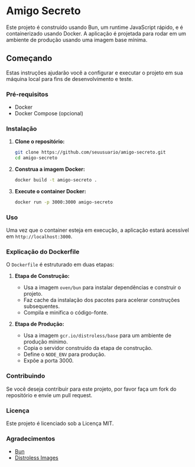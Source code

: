 # Amigo Secreto

Este projeto é construído usando Bun, um runtime JavaScript rápido, e é containerizado usando Docker. A aplicação é projetada para rodar em um ambiente de produção usando uma imagem base mínima.

## Começando

Estas instruções ajudarão você a configurar e executar o projeto em sua máquina local para fins de desenvolvimento e teste.

### Pré-requisitos

- Docker
- Docker Compose (opcional)

### Instalação

1. **Clone o repositório:**
    ```sh
    git clone https://github.com/seuusuario/amigo-secreto.git
    cd amigo-secreto
    ```

2. **Construa a imagem Docker:**
    ```sh
    docker build -t amigo-secreto .
    ```

3. **Execute o container Docker:**
    ```sh
    docker run -p 3000:3000 amigo-secreto
    ```

### Uso

Uma vez que o container esteja em execução, a aplicação estará acessível em `http://localhost:3000`.

### Explicação do Dockerfile

O `Dockerfile` é estruturado em duas etapas:

1. **Etapa de Construção:**
    - Usa a imagem `oven/bun` para instalar dependências e construir o projeto.
    - Faz cache da instalação dos pacotes para acelerar construções subsequentes.
    - Compila e minifica o código-fonte.

2. **Etapa de Produção:**
    - Usa a imagem `gcr.io/distroless/base` para um ambiente de produção mínimo.
    - Copia o servidor construído da etapa de construção.
    - Define o `NODE_ENV` para produção.
    - Expõe a porta 3000.

### Contribuindo

Se você deseja contribuir para este projeto, por favor faça um fork do repositório e envie um pull request.

### Licença

Este projeto é licenciado sob a Licença MIT.

### Agradecimentos

- [Bun](https://bun.sh/)
- [Distroless Images](https://github.com/GoogleContainerTools/distroless)
